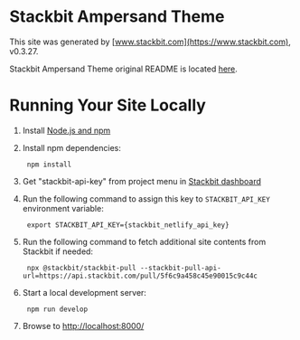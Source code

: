 # Stackbit Ampersand Theme

This site was generated by [www.stackbit.com](https://www.stackbit.com), v0.3.27.

Stackbit Ampersand Theme original README is located [here](./README.theme.md).

# Running Your Site Locally

1. Install [Node.js and npm](https://nodejs.org/en/)

1. Install npm dependencies:

        npm install

1. Get "stackbit-api-key" from project menu in [Stackbit dashboard](https://app.stackbit.com/dashboard)

1. Run the following command to assign this key to `STACKBIT_API_KEY` environment variable:

        export STACKBIT_API_KEY={stackbit_netlify_api_key}

1. Run the following command to fetch additional site contents from Stackbit if needed:

        npx @stackbit/stackbit-pull --stackbit-pull-api-url=https://api.stackbit.com/pull/5f6c9a458c45e90015c9c44c

1. Start a local development server:

        npm run develop

1. Browse to [http://localhost:8000/](http://localhost:8000/)

